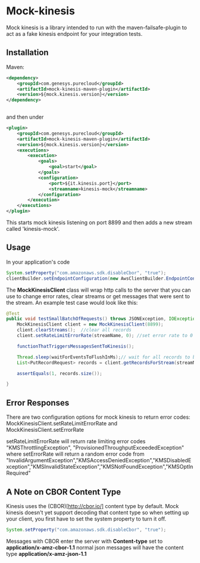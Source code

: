 # Mock-kinesis

Mock kinesis is a library intended to run with the maven-failsafe-plugin to act as a fake kinesis endpoint for your integration tests.

## Installation 

Maven:
```xml
<dependency>
    <groupId>com.genesys.purecloud</groupId>
    <artifactId>mock-kinesis-maven-plugin</artifactId>
    <version>${mock.kinesis.version}</version>
</dependency>
 
```

and then under <build><plugins>

```xml
<plugin>
    <groupId>com.genesys.purecloud</groupId>
    <artifactId>mock-kinesis-maven-plugin</artifactId>
    <version>${mock.kinesis.version}</version>
    <executions>
        <execution>
            <goals>
                <goal>start</goal>
            </goals>
            <configuration>
                <port>${it.kinesis.port}</port>
                <streamname>kinesis-mock</streamname>
            </configuration>
        </execution>
    </executions>
</plugin>
```

This starts mock kinesis listening on port 8899 and then adds a new stream called 'kinesis-mock'.

## Usage

In your application's code 

```java
System.setProperty("com.amazonaws.sdk.disableCbor", "true");
clientBuilder.setEndpointConfiguration(new AwsClientBuilder.EndpointConfiguration("http://localhost:8899", "us-east-1"));
```

The **MockKinesisClient** class will wrap http calls to the server that you can use to change error rates, clear streams or get messages that were sent to the stream.  An example test case would look like this:

```java
@Test
public void testSmallBatchOfRequests() throws JSONException, IOException, ExecutionException, InterruptedException {
    MockKinesisClient client = new MockKinesisClient(8899);
    client.clearStreams();  //clear all records
    client.setRateLimitErrorRate(streamName, 0); //set error rate to 0

    functionThatTriggersMessagesSentToKinesis();

    Thread.sleep(waitForEventsToFlushInMs);// wait for all records to be sent
    List<PutRecordRequest> records = client.getRecordsForStream(streamName); // get records from stream

    assertEquals(1, records.size());

}

```

## Error Responses
There are two configuration options for mock kinesis to return error codes: MockKinesisClient.setRateLimitErrorRate and MockKinesisClient.setErrorRate

setRateLimitErrorRate will return rate limiting error codes  "KMSThrottlingException", "ProvisionedThroughputExceededException" where setErrorRate will return a random error code from "InvalidArgumentException","KMSAccessDeniedException","KMSDisabledException","KMSInvalidStateException","KMSNotFoundException","KMSOptInRequired"


## A Note on CBOR Content Type
Kinesis uses the (CBOR)[http://cbor.io/] content type by default.  Mock kinesis doesn't yet support decoding that content type so when setting up your client, you first have to set the system property to turn it off.

```java 
System.setProperty("com.amazonaws.sdk.disableCbor", "true");
```

Messages with CBOR enter the server with **Content-type** set to **application/x-amz-cbor-1.1**
 normal json messages will have the content type **application/x-amz-json-1.1**



